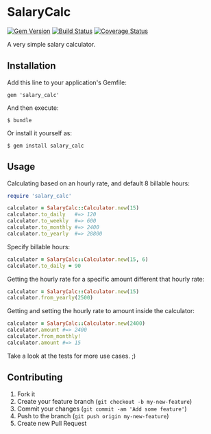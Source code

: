 # SalaryCalc

[![Gem Version](https://badge.fury.io/rb/salary_calc.png)](http://badge.fury.io/rb/salary_calc) [![Build Status](https://travis-ci.org/blackxored/salary_calc.rb.png)](https://travis-ci.org/blackxored/salary-calc.rb) [![Coverage Status](https://coveralls.io/repos/blackxored/salary_calc.rb/badge.png?branch=master)](https://coveralls.io/r/blackxored/salary_calc.rb)

A very simple salary calculator.

## Installation

Add this line to your application's Gemfile:

    gem 'salary_calc'

And then execute:

    $ bundle

Or install it yourself as:

    $ gem install salary_calc

## Usage

Calculating based on an hourly rate, and default 8 billable hours:

```ruby
require 'salary_calc'

calculator = SalaryCalc::Calculator.new(15)
calculator.to_daily   #=> 120
calculator.to_weekly  #=> 600
calculator.to_monthly #=> 2400
calculator.to_yearly  #=> 28800
```

Specify billable hours:

```ruby
calculator = SalaryCalc::Calculator.new(15, 6)
calculator.to_daily = 90
```

Getting the hourly rate for a specific amount different that hourly rate:

```ruby
calculator = SalaryCalc::Calculator.new(15)
calculator.from_yearly(2500)
```

Getting and setting the hourly rate to amount inside the calculator:

```ruby
calculator = SalaryCalc::Calculator.new(2400)
calculator.amount #=> 2400
calculator.from_monthly!
calculator.amount #=> 15
```

Take a look at the tests for more use cases. ;)

## Contributing

1. Fork it
2. Create your feature branch (`git checkout -b my-new-feature`)
3. Commit your changes (`git commit -am 'Add some feature'`)
4. Push to the branch (`git push origin my-new-feature`)
5. Create new Pull Request
